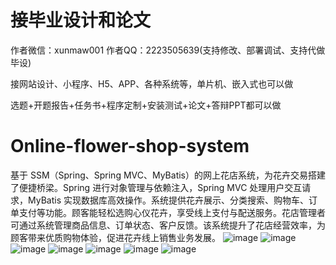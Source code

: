 # 接毕业设计和论文
作者微信：xunmaw001  作者QQ：2223505639(支持修改、部署调试、支持代做毕设)

接网站设计、小程序、H5、APP、各种系统等，单片机、嵌入式也可以做

选题+开题报告+任务书+程序定制+安装测试+论文+答辩PPT都可以做
# Online-flower-shop-system
基于 SSM（Spring、Spring MVC、MyBatis）的网上花店系统，为花卉交易搭建了便捷桥梁。Spring 进行对象管理与依赖注入，Spring MVC 处理用户交互请求，MyBatis 实现数据库高效操作。系统提供花卉展示、分类搜索、购物车、订单支付等功能。顾客能轻松选购心仪花卉，享受线上支付与配送服务。花店管理者可通过系统管理商品信息、订单状态、客户反馈。该系统提升了花店经营效率，为顾客带来优质购物体验，促进花卉线上销售业务发展。 
![image](https://github.com/user-attachments/assets/0318e5b7-0369-4204-80c6-b7f14f2afbbb)
![image](https://github.com/user-attachments/assets/3cc23fe7-cf23-4dac-884a-3c6c31a55b49)
![image](https://github.com/user-attachments/assets/8aa1064d-495c-4d6c-adb6-1422b888ea10)
![image](https://github.com/user-attachments/assets/258d8d8d-bec4-437f-aba9-90c2b9f8af6b)
![image](https://github.com/user-attachments/assets/05a66c8f-46cf-4317-b530-e3aa965f0259)
![image](https://github.com/user-attachments/assets/91776cfc-43ac-4465-850f-2622bb51e196)
![image](https://github.com/user-attachments/assets/2aaa2cbd-6360-47d0-a555-cd23a250f061)
